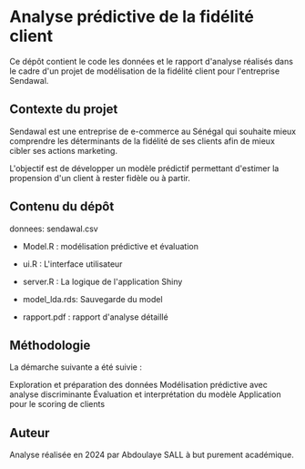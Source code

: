 # Analyse prédictive de la fidélité client
Ce dépôt contient le code les données et le rapport d'analyse réalisés dans le cadre d'un projet de modélisation de la fidélité client pour l'entreprise Sendawal.

## Contexte du projet
Sendawal est une entreprise de e-commerce au Sénégal qui souhaite mieux comprendre les déterminants de la fidélité de ses clients afin de mieux cibler ses actions marketing.

L'objectif est de développer un modèle prédictif permettant d'estimer la propension d'un client à rester fidèle ou à partir.

## Contenu du dépôt

donnees: sendawal.csv

- Model.R : modélisation prédictive et évaluation

- ui.R : L'interface utilisateur

- server.R : La logique de l'application Shiny

- model_lda.rds: Sauvegarde du model

- rapport.pdf : rapport d'analyse détaillé

## Méthodologie
La démarche suivante a été suivie :

Exploration et préparation des données
Modélisation prédictive avec analyse discriminante
Évaluation et interprétation du modèle
Application pour le scoring de clients

## Auteur
Analyse réalisée en 2024 par Abdoulaye SALL à but purement académique.
